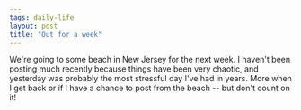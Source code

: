 ```yaml
---
tags: daily-life
layout: post
title: "Out for a week"
---
```




We're going to some beach in New Jersey for the next week. I haven't been posting much recently because things have been very chaotic, and yesterday was probably the most stressful day I've had in years. More when I get back or if I have a chance to post from the beach -- but don't count on it!


